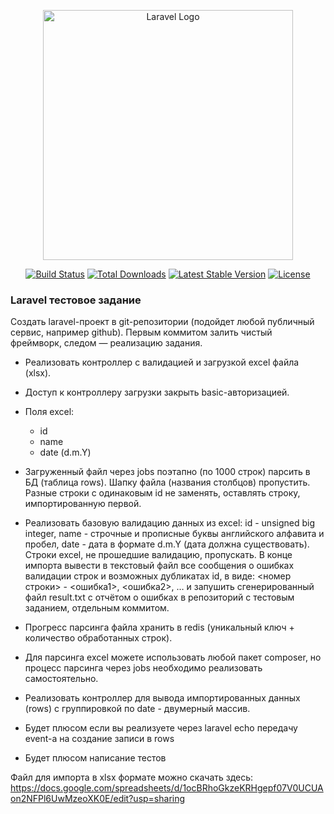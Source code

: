 <p align="center"><a href="https://laravel.com" target="_blank"><img src="https://raw.githubusercontent.com/laravel/art/master/logo-lockup/5%20SVG/2%20CMYK/1%20Full%20Color/laravel-logolockup-cmyk-red.svg" width="400" alt="Laravel Logo"></a></p>

<p align="center">
<a href="https://github.com/laravel/framework/actions"><img src="https://github.com/laravel/framework/workflows/tests/badge.svg" alt="Build Status"></a>
<a href="https://packagist.org/packages/laravel/framework"><img src="https://img.shields.io/packagist/dt/laravel/framework" alt="Total Downloads"></a>
<a href="https://packagist.org/packages/laravel/framework"><img src="https://img.shields.io/packagist/v/laravel/framework" alt="Latest Stable Version"></a>
<a href="https://packagist.org/packages/laravel/framework"><img src="https://img.shields.io/packagist/l/laravel/framework" alt="License"></a>
</p>

### Laravel тестовое задание

Создать laravel-проект в git-репозитории (подойдет любой публичный сервис, например github). Первым коммитом залить чистый фреймворк, следом — реализацию задания.

- Реализовать контроллер с валидацией и загрузкой excel файла (xlsx).
- Доступ к контроллеру загрузки закрыть basic-авторизацией.
- Поля excel:
  - id
  - name
  - date (d.m.Y)

- Загруженный файл через jobs поэтапно (по 1000 строк) парсить в БД (таблица rows). Шапку файла (названия столбцов) пропустить. Разные строки с одинаковым id не заменять, оставлять строку, импортированную первой.
- Реализовать базовую валидацию данных из excel: id - unsigned big integer, name - строчные и прописные буквы английского алфавита и пробел, date - дата в формате d.m.Y (дата должна существовать). Строки excel, не прошедшие валидацию, пропускать.
  В конце импорта вывести в текстовый файл все сообщения о ошибках валидации строк и возможных дубликатах id, в виде:
  <номер строки> - <ошибка1>, <ошибка2>, …
  и запушить сгенерированный файл result.txt с отчётом о ошибках в репозиторий с тестовым заданием, отдельным коммитом.

- Прогресс парсинга файла хранить в redis (уникальный ключ + количество обработанных строк).
- Для парсинга excel можете использовать любой пакет composer, но процесс парсинга через jobs необходимо реализовать самостоятельно.
- Реализовать контроллер для вывода импортированных данных (rows) с группировкой по date - двумерный массив.
- Будет плюсом если вы реализуете через laravel echo передачу event-а на создание записи в rows
- Будет плюсом написание тестов

Файл для импорта в xlsx формате можно скачать здесь: https://docs.google.com/spreadsheets/d/1ocBRhoGkzeKRHgepf07V0UCUAon2NFPl6UwMzeoXK0E/edit?usp=sharing
